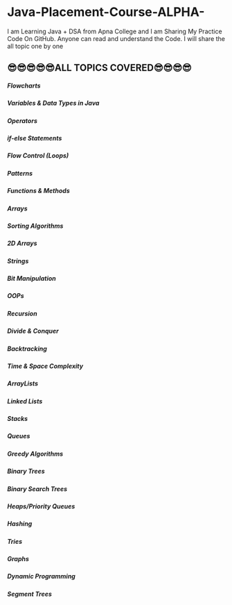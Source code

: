 # Java-Placement-Course-ALPHA-
I am Learning Java + DSA from Apna College and I am Sharing My Practice Code On GitHub. Anyone can read and understand the Code. I will share the all topic one by one

<h2>😎😎😎😎😎ALL TOPICS COVERED😎😎😎😎</h2>
<h5>Flowcharts</h5>
<h5>Variables & Data Types in Java</h5>
<h5>Operators</h5>
<h5>if-else Statements</h5>
<h5>Flow Control (Loops)</h5>
<h5>Patterns</h5>
<h5>Functions & Methods</h5>
<h5>Arrays</h5>
<h5>Sorting Algorithms</h5>
<h5>2D Arrays</h5>
<h5>Strings</h5>
<h5>Bit Manipulation</h5>
<h5>OOPs</h5>
<h5>Recursion</h5>
<h5>Divide & Conquer</h5>
<h5>Backtracking</h5>
<h5>Time & Space Complexity </h5>
<h5>ArrayLists</h5>
<h5>Linked Lists</h5>
<h5>Stacks </h5>
<h5>Queues</h5>
<h5>Greedy Algorithms</h5>
<h5>Binary Trees</h5>
<h5>Binary Search Trees</h5>
<h5>Heaps/Priority Queues</h5>
<h5>Hashing</h5>
<h5>Tries</h5>
<h5>Graphs</h5>
<h5>Dynamic Programming</h5>
<h5>Segment Trees</h5>
